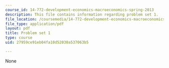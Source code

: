 ```yaml
---
course_id: 14-772-development-economics-macroeconomics-spring-2013
description: This file contains information regarding problem set 1.
file_location: /coursemedia/14-772-development-economics-macroeconomics-spring-2013/27959ce91eb04fa10d52030a537063b5_MIT14_772S13_pset1.pdf
file_type: application/pdf
layout: pdf
title: Problem set 1
type: course
uid: 27959ce91eb04fa10d52030a537063b5

---
```

None